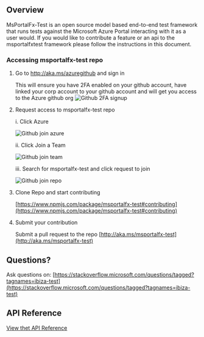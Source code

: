 
<a name="overview"></a>
## Overview

MsPortalFx-Test is an open source model based end-to-end test framework that runs tests against the Microsoft Azure Portal interacting with it as a user would. 
If you would like to contribute a feature or an api to the msportalfxtest framework please follow the instructions in this document. 


<a name="overview-accessing-msportalfx-test-repo"></a>
### Accessing msportalfx-test repo

1. Go to http://aka.ms/azuregithub and sign in
   
   This will ensure you have 2FA enabled on your github account, have linked your corp account to your github account and will get you access to the Azure github org
   ![Github 2FA signup][github-signup-2fa]
   
1. Request access to msportalfx-test repo

   i. Click Azure
   
   ![Github join azure][github-join-azure]
   
   ii. Click Join a Team
   
   ![Github join team][github-join-team]
   
   iii. Search for msportalfx-test and click request to join
   
   ![Github join repo][github-join-repo]

1. Clone Repo and start contributing

   [https://www.npmjs.com/package/msportalfx-test#contributing](https://www.npmjs.com/package/msportalfx-test#contributing)
    
1. Submit your contribution
   
   Submit a pull request to the repo [http://aka.ms/msportalfx-test](http://aka.ms/msportalfx-test)

<a name="questions"></a>
## Questions?

Ask questions on: [https://stackoverflow.microsoft.com/questions/tagged?tagnames=ibiza-test](https://stackoverflow.microsoft.com/questions/tagged?tagnames=ibiza-test)

<a name="api-reference"></a>
## API Reference

[View thet API Reference](http://aka.ms/msportalfx-test/api)

[github-signup-2fa]: ../media/msportalfx-test-contribute/github-signup-2fa.png
[github-join-azure]: ../media/msportalfx-test-contribute/github-join-azure.png
[github-join-team]: ../media/msportalfx-test-contribute/github-join-team.png
[github-join-repo]: ../media/msportalfx-test-contribute/github-join-repo.png